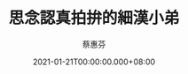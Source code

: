 ---
issue: 413
title: 思念認真拍拚的細漢小弟
author: 蔡惠芬
date: 2021-01-21T00:00:00.000+08:00
topic: 懷想
difficulty: 2
wikidata: Q131449259
wikidata_link: https://www.wikidata.org/wiki/Q131449259
---